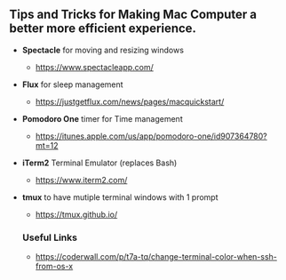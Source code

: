 ## Tips and Tricks for Making Mac Computer a better more efficient experience.

* **Spectacle** for moving and resizing windows
  * https://www.spectacleapp.com/
* **Flux** for sleep management
  * https://justgetflux.com/news/pages/macquickstart/
* **Pomodoro One** timer for Time management
  * https://itunes.apple.com/us/app/pomodoro-one/id907364780?mt=12
* **iTerm2** Terminal Emulator (replaces Bash)
  * https://www.iterm2.com/
* **tmux** to have mutiple terminal windows with 1 prompt
  * https://tmux.github.io/

  ### Useful Links
  * https://coderwall.com/p/t7a-tq/change-terminal-color-when-ssh-from-os-x
